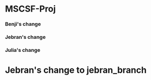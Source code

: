 # MSCSF-Proj

### Benji's change

### Jebran's change

### Julia's change

# Jebran's change to jebran_branch
